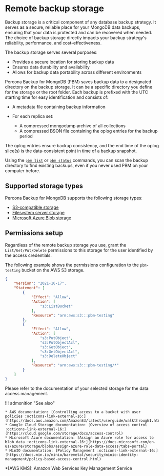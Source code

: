 # Remote backup storage

Backup storage is a critical component of any database backup strategy. It serves as a secure, reliable place for your MongoDB data backups, ensuring that your data is protected and can be recovered when needed. The choice of backup storage directly impacts your backup strategy's reliability, performance, and cost-effectiveness.

The backup storage serves several purposes:

* Provides a secure location for storing backup data
* Ensures data durability and availability
* Allows for backup data portability across different environments

Percona Backup for MongoDB (PBM) saves backup data to a designated directory on the backup storage. It can be a specific directory you define for the storage or the root folder. Each backup is prefixed with the UTC starting time for easy identification and consists of:

* A metadata file containing backup information
* For each replica set:

   - A compressed mongodump archive of all collections
   - A compressed BSON file containing the oplog entries for the backup period

The oplog entries ensure backup consistency, and the end time of the oplog slice(s) is the data-consistent point in time of a backup snapshot.

Using the [`pbm list`](../reference/pbm-commands.md#pbm-list) or [`pbm status`](../reference/pbm-commands.md#pbm-status) commands, you can scan the backup directory to find existing backups, even if you never used PBM on your computer before.

## Supported storage types

Percona Backup for MongoDB supports the following storage types:

* [S3-compatible storage](s3-storage.md)
* [Filesystem server storage](filesystem-storage.md)
* [Microsoft Azure Blob storage](azure.md)


## Permissions setup

Regardless of the remote backup storage you use, grant the `List/Get/Put/Delete` permissions to this storage for the user identified by the access credentials.

The following example shows the permissions configuration to the `pbm-testing` bucket on the AWS S3 storage.

```json
{
    "Version": "2021-10-17",
    "Statement": [
        {
            "Effect": "Allow",
            "Action": [
                "s3:ListBucket"
            ],
            "Resource": "arn:aws:s3:::pbm-testing"
        },
        {
            "Effect": "Allow",
            "Action": [
                "s3:PutObject",
                "s3:PutObjectAcl",
                "s3:GetObject",
                "s3:GetObjectAcl",
                "s3:DeleteObject"
            ],
            "Resource": "arn:aws:s3:::pbm-testing/*"
        }
    ]
}
```

Please refer to the documentation of your selected storage for the data access management.

!!! admonition "See also"

    * AWS documentation: [Controlling access to a bucket with user policies :octicons-link-external-16:](https://docs.aws.amazon.com/AmazonS3/latest/userguide/walkthrough1.html)
    * Google Cloud Storage documentation: [Overview of access control :octicons-link-external-16:](https://cloud.google.com/storage/docs/access-control)
    * Microsoft Azure documentation: [Assign an Azure role for access to blob data :octicons-link-external-16:](https://docs.microsoft.com/en-us/azure/storage/blobs/assign-azure-role-data-access?tabs=portal)
    * MinIO documentation: [Policy Management :octicons-link-external-16:](https://docs.min.io/minio/baremetal/security/minio-identity-management/policy-based-access-control.html)

*[AWS KMS]: Amazon Web Services Key Management Service
